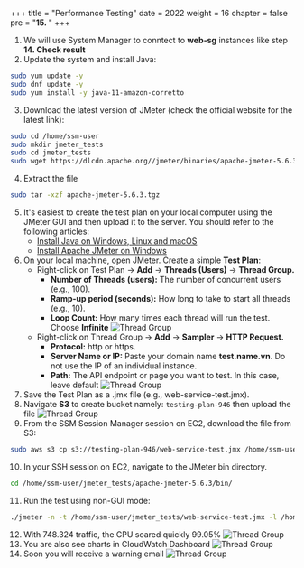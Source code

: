 +++
title = "Performance Testing"
date = 2022
weight = 16
chapter = false
pre = "<b>15. </b>"
+++
1. We will use System Manager to conntect to **web-sg** instances like step **14. Check result**
2. Update the system and install Java:
```bash
sudo yum update -y
sudo dnf update -y
sudo yum install -y java-11-amazon-corretto
```
3. Download the latest version of JMeter (check the official website for the latest link):
```bash
sudo cd /home/ssm-user
sudo mkdir jmeter_tests
sudo cd jmeter_tests
sudo wget https://dlcdn.apache.org//jmeter/binaries/apache-jmeter-5.6.3.tgz
```
4. Extract the file
```bash
sudo tar -xzf apache-jmeter-5.6.3.tgz
```
5. It's easiest to create the test plan on your local computer using the JMeter GUI and then upload it to the server. You should refer to the following articles:
   - [Install Java on Windows, Linux and macOS](https://www.geeksforgeeks.org/linux-unix/download-install-java-windows-linux-macos/)
   - [Install Apache JMeter on Windows](https://www.geeksforgeeks.org/installation-guide/how-to-install-apache-jmeter-on-windows/)
6. On your local machine, open JMeter. Create a simple **Test Plan**:
   - Right-click on Test Plan -> **Add** -> **Threads (Users)** -> **Thread Group.**
     - **Number of Threads (users):** The number of concurrent users (e.g., 100).
     - **Ramp-up period (seconds):** How long to take to start all threads (e.g., 10).
     - **Loop Count:** How many times each thread will run the test. Choose **Infinite**
![Thread Group](/images/15-PerformanceTesting/01-ThreadGroup.png)
   - Right-click on Thread Group -> **Add** -> **Sampler** -> **HTTP Request.**
     - **Protocol:** http or https.
     - **Server Name or IP:** Paste your domain name **test.name.vn**. Do not use the IP of an individual instance.
     - **Path:** The API endpoint or page you want to test. In this case, leave default
![Thread Group](/images/15-PerformanceTesting/03-HTTPRequest.png)
7. Save the Test Plan as a .jmx file (e.g., web-service-test.jmx).
8. Navigate **S3** to create bucket namely: `testing-plan-946` then upload the file
![Thread Group](/images/15-PerformanceTesting/04-CreateBucket.png)
9. From the SSM Session Manager session on EC2, download the file from S3:
```bash
sudo aws s3 cp s3://testing-plan-946/web-service-test.jmx /home/ssm-user/jmeter_tests
```
10.  In your SSH session on EC2, navigate to the JMeter bin directory.
```bash
cd /home/ssm-user/jmeter_tests/apache-jmeter-5.6.3/bin/
```
11.  Run the test using non-GUI mode:
```bash
./jmeter -n -t /home/ssm-user/jmeter_tests/web-service-test.jmx -l /home/ssm-user/jmeter_tests/web-service-results.csv
```
12. With 748.324 traffic, the CPU soared quickly 99.05%
![Thread Group](/images/15-PerformanceTesting/05-HighCPU.png)
13. You are also see charts in CloudWatch Dashboard
![Thread Group](/images/15-PerformanceTesting/06-CWDashboard-2.png)
14. Soon you will receive a warning email 
![Thread Group](/images/15-PerformanceTesting/07-Email.png)